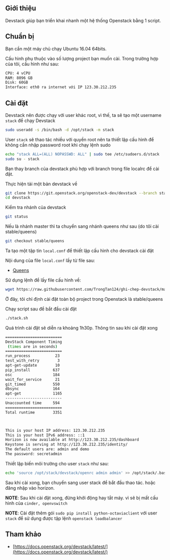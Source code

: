## Giới thiệu

Devstack giúp bạn triển khai nhanh một hệ thống Openstack bằng 1 script.

## Chuẩn bị

Bạn cần một máy chủ chạy Ubuntu 16.04 64bits.

Cấu hình phụ thuộc vào số lượng project bạn muốn cài. Trong trường hợp của tôi, cấu hình như sau:
```sh
CPU: 4 vCPU
RAM: 8096 GB
Disk: 60GB
Interface: eth0 ra internet với IP 123.30.212.235
```

## Cài đặt

Devstack nên được chạy với user khác root, vì thế, ta sẽ tạo một username `stack` để chạy Devstack
```sh
sudo useradd -s /bin/bash -d /opt/stack -m stack
```

User `stack` sẽ thao tác nhiều với quyền root nên ta thiết lập cấu hình để không cần nhập password root khi chạy lệnh sudo
```sh
echo "stack ALL=(ALL) NOPASSWD: ALL" | sudo tee /etc/sudoers.d/stack
sudo su - stack
```

Bạn thay branch của devstack phù hợp với branch trong file localrc để cài đặt.

Thực hiện tải một bản devstack về
```sh
git clone https://git.openstack.org/openstack-dev/devstack --branch stable/queens
cd devstack
```

Kiểm tra nhánh của devstack
```sh
git status
```

Nếu là nhánh master thì ta chuyển sang nhánh queens như sau (do tôi cài stable/queens)
```sh
git checkout stable/queens
```

Ta tạo một tập tin `local.conf` để thiết lập cấu hình cho devstack cài đặt

Nội dung của file `local.conf` lấy từ file sau:

- [Queens](/local-stable-queens.conf)

Sử dụng lệnh để lấy file cấu hình về:
```sh
wget https://raw.githubusercontent.com/TrongTan124/ghi-chep-devstack/master/local-stable-queens.conf -O ./local.conf
```

Ở đây, tôi chỉ định cài đặt toàn bộ project trong Openstack là stable/queens

Chạy script sau để bắt đầu cài đặt
```sh
./stack.sh
```

Quá trình cài đặt sẽ diễn ra khoảng 1h30p. Thông tin sau khi cài đặt xong
```sh
=========================
DevStack Component Timing
 (times are in seconds)  
=========================
run_process           23
test_with_retry        3
apt-get-update        10
pip_install          637
osc                  184
wait_for_service      21
git_timed            550
dbsync               164
apt-get              1165
-------------------------
Unaccounted time     594
=========================
Total runtime        3351



This is your host IP address: 123.30.212.235
This is your host IPv6 address: ::1
Horizon is now available at http://123.30.212.235/dashboard
Keystone is serving at http://123.30.212.235/identity/
The default users are: admin and demo
The password: secretadmin
```

Thiết lập biến môi trường cho user `stack` như sau:
```sh
echo 'source /opt/stack/devstack/openrc admin admin' >> /opt/stack/.bashrc
```

Sau khi cài xong, bạn chuyển sang user stack để bắt đầu thao tác. hoặc đăng nhập vào horizon.

**NOTE**: Sau khi cài đặt xong, đừng khởi động hay tắt máy. vì sẽ bị mất cấu hình của `cinder, openvswitch`

**NOTE**: Cài đặt thêm gói `sudo pip install python-octaviaclient` với user `stack` để sử dụng được tập lệnh `openstack loadbalancer`

## Tham khảo

- [https://docs.openstack.org/devstack/latest/](https://docs.openstack.org/devstack/latest/)